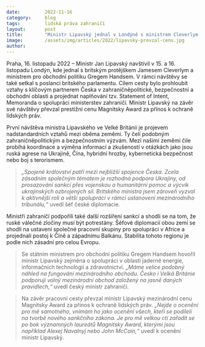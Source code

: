 ```yaml
---
date:         2022-11-16
category:     blog
tags:         lidská práva zahraničí
layout:       post
title:        "Ministr Lipavský jednal v Londýně s ministrem Cleverlym a převzal cenu za lidská práva"
image:        /assets/img/articles/2022/lipavsky-prevzal-cenu.jpg
author:       
---
```


Praha, 16. listopadu 2022 – Ministr Jan Lipavský navštívil v 15. a 16. listopadu Londýn, kde jednal s britským protějškem Jamesem Cleverlym a ministrem pro obchodní politiku Gregem Handsem. V rámci návštěvy se také setkal s poslanci britského parlamentu. Cílem cesty bylo prohloubit vztahy s klíčovým partnerem Česka v zahraničněpolitické, bezpečnostní a obchodní oblasti a projednat naplňování tzv. Statement of Intent, Memoranda o spolupráci ministerstev zahraničí. Ministr Lipavský na závěr své návštěvy převzal prestižní cenu Magnitsky Award za přínos k ochraně lidských práv.

První návštěva ministra Lipavského ve Velké Británii je projevem nadstandardních vztahů mezi oběma zeměmi. Ty čelí podobným zahraničněpolitickým a bezpečnostním výzvám. Mezi našimi zeměmi čile probíhá koordinace a výměna informací a zkušeností v otázkách jako jsou ruská agrese na Ukrajině, Čína, hybridní hrozby, kybernetická bezpečnost nebo boj s terorismem.

> *„Spojené království patří mezi nejbližší spojence Česka. Zcela zásadním společným tématem je rozhodná podpora Ukrajiny, od prosazování sankcí přes vojenskou a humanitární pomoc a výcvik ukrajinských ozbrojených sil. Britského ministra jsem zároveň vyzval k aktivnější roli a větší spolupráci v rámci ustanovení mezinárodního tribunálu,“* uvedl šéf české diplomacie.

Ministři zahraničí podpořili také další rozšíření sankcí a shodli se na tom, že ruské válečné zločiny musí být potrestány. Šéfové diplomacií obou zemí se shodli na ustavení společné pracovní skupiny pro spolupráci v Africe a projednali postoj k Číně a západnímu Balkánu. Stabilita tohoto regionu je podle nich zásadní pro celou Evropu.

> Se státním ministrem pro obchodní politiku Gregem Handsem hovořil ministr Lipavský zejména o spolupráci v oblasti jaderné energie, informačních technologií a  zdravotnictví. *„Máme velice podobný náhled na fungování mezinárodního obchodu. Česko i Velká Británie podporují volný mezinárodní obchod založený na jasně daných pravidlech,“* uvedl český ministr zahraničí.

> Na závěr pracovní cesty převzal ministr Lipavský mezinárodní cenu Magnitsky Award za přínos k ochraně lidských práv. *„Nejde o ocenění pro mě samotného, vnímám ho jako ocenění všech, kteří se podíleli na tvorbě nového sankčního zákona. Je pro mě velkou ctí zařadit se po bok významných laureátů Magnitsky Award, kterými jsou například Alexej Navalnyj nebo John McCain,“* uvedl k ocenění ministr Lipavský.



